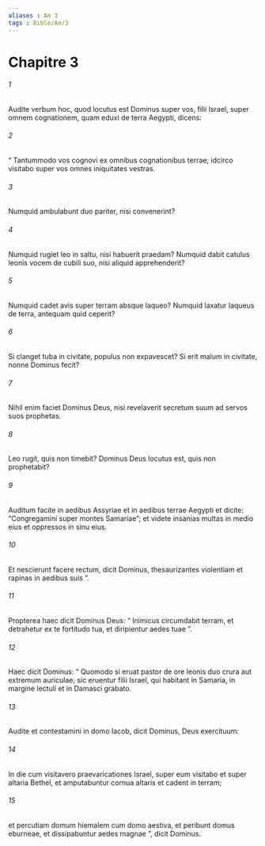 ```yaml
---
aliases : Am 3
tags : Bible/Am/3
---
```


# Chapitre 3

###### 1
Audite verbum hoc, quod locutus est Dominus super vos, filii Israel, super omnem cognationem, quam eduxi de terra Aegypti, dicens: 
###### 2
“ Tantummodo vos cognovi ex omnibus cognationibus terrae; idcirco visitabo super vos omnes iniquitates vestras.
###### 3
Numquid ambulabunt duo pariter, nisi convenerint?
###### 4
Numquid rugiet leo in saltu, nisi habuerit praedam? Numquid dabit catulus leonis vocem de cubili suo, nisi aliquid apprehenderit?
###### 5
Numquid cadet avis super terram absque laqueo? Numquid laxatur laqueus de terra, antequam quid ceperit?
###### 6
Si clanget tuba in civitate, populus non expavescet? Si erit malum in civitate, nonne Dominus fecit?
###### 7
Nihil enim faciet Dominus Deus, nisi revelaverit secretum suum ad servos suos prophetas.
###### 8
Leo rugit, quis non timebit? Dominus Deus locutus est, quis non prophetabit?
###### 9
Auditum facite in aedibus Assyriae et in aedibus terrae Aegypti et dicite: “Congregamini super montes Samariae”; et videte insanias multas in medio eius et oppressos in sinu eius.
###### 10
Et nescierunt facere rectum, dicit Dominus, thesaurizantes violentiam et rapinas in aedibus suis ”.
###### 11
Propterea haec dicit Dominus Deus: “ Inimicus circumdabit terram, et detrahetur ex te fortitudo tua, et diripientur aedes tuae ”.
###### 12
Haec dicit Dominus: “ Quomodo si eruat pastor de ore leonis duo crura aut extremum auriculae, sic eruentur filii Israel, qui habitant in Samaria, in margine lectuli et in Damasci grabato.
###### 13
Audite et contestamini in domo Iacob, dicit Dominus, Deus exercituum:
###### 14
In die cum visitavero praevaricationes Israel, super eum visitabo et super altaria Bethel, et amputabuntur cornua altaris et cadent in terram;
###### 15
et percutiam domum hiemalem cum domo aestiva, et peribunt domus eburneae, et dissipabuntur aedes magnae ”, dicit Dominus.
